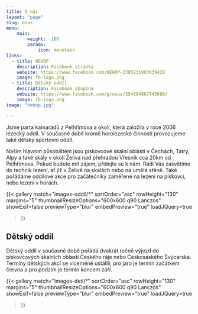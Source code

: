 ```yaml
---
title: O nás
layout: "page"
slug: onas
menu:
    main:
        weight: -100
        params:
            icon: mountain
links:
  - title: NEHOP
    description: Facebook stránka
    website: https://www.facebook.com/NEHOP-2305231903039428
    image: fb-logo.png
  - title: Dětský oddíl
    description: Facebook skupina
    website: https://www.facebook.com/groups/394094867743686/
    image: fb-logo.png
image: "nehop.jpg"

---
```


Jsme parta kamarádů z Pelhřimova a okolí, která založila v roce 2006 lezecký oddíl. V současné době kromě horolezecké činnosti provozujeme také dětský sportovní oddíl.

Naším hlavním působištěm jsou pískovcové skalní oblasti v Čechách, Tatry, Alpy a také skály v okolí Želiva nad přehradou Vřesník cca 20km od Pelhřimova. Pokud budete mít zájem, přidejte se k nám. Rádi Vás zasvětíme do technik lezení, ať již v Želivě na skalách nebo na umělé stěně. Také pořádáme oddílové akce pro začátečníky zaměřené na lezení na pískovci, nebo lezení v horách.

{{< gallery match="images-oddil/*"
    sortOrder="asc"
    rowHeight="130"
    margins="5"
    thumbnailResizeOptions="600x600 q90 Lanczos"
    showExif=false
    previewType="blur"
    embedPreview="true"
    loadJQuery=true
>}}


## Dětský oddíl

Dětský oddíl v současné době pořádá dvakrát ročně výjezd do pískovcových skalních oblastí Českého ráje nebo Českosaského Švýcarska. Termíny dětských akcí se víceméně ustálili, pro jaro je termín začátkem června a pro podzim je termín koncem září.

{{< gallery match="images-deti/*"
    sortOrder="asc"
    rowHeight="130"
    margins="5"
    thumbnailResizeOptions="600x600 q90 Lanczos"
    showExif=false
    previewType="blur"
    embedPreview="true"
    loadJQuery=true
>}}


